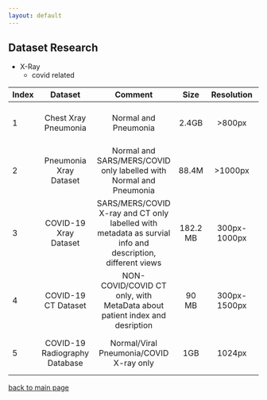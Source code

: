 ```yaml
---
layout: default
---
```


## Dataset Research
  - X-Ray
    - covid related

|   Index     | Dataset     | Comment  | Size | Resolution | Samples|Link          |
| --------- |:----------:|:----------:|:----------:|:----------:|:----------:| -----:|
|1| Chest Xray Pneumonia      | Normal and Pneumonia  |  2.4GB | >800px |11,742|[https://www.kaggle.com/paultimothymooney/chest-xray-pneumonia](https://www.kaggle.com/paultimothymooney/chest-xray-pneumonia) | 
|2| Pneumonia Xray Dataset      |  Normal and SARS/MERS/COVID only labelled with Normal and Pneumonia |  88.4M | >1000px |192 |[https://www.kaggle.com/khoongweihao/covid19-xray-dataset-train-test-sets/activity](https://www.kaggle.com/khoongweihao/covid19-xray-dataset-train-test-sets/activity) |
|3| COVID-19 Xray Dataset      |  SARS/MERS/COVID X-ray and CT only labelled with metadata as survial info and description, different views |  182.2 MB | 300px-1000px |250 |[https://github.com/ieee8023/covid-chestxray-dataset](https://github.com/ieee8023/covid-chestxray-dataset) |
|4| COVID-19 CT Dataset      |  NON-COVID/COVID  CT only, with MetaData about patient index and desription | 90 MB | 300px-1500px |346(Covid) + 397(Non-Covid) |[https://github.com/UCSD-AI4H/COVID-CT](https://github.com/UCSD-AI4H/COVID-CT) |
|5| COVID-19 Radiography Database|  Normal/Viral Pneumonia/COVID X-ray only | 1GB | 1024px |219(Covid) + 1341(Normal) + 1345(Pneumonia) |[https://www.kaggle.com/tawsifurrahman/covid19-radiography-database](https://www.kaggle.com/tawsifurrahman/covid19-radiography-database) |


[back to main page](./)
